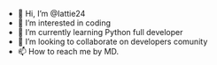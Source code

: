 - 👋 Hi, I’m @Iattie24
- 👀 I’m interested in coding 
- 🌱 I’m currently learning Python full developer 
- 💞️ I’m looking to collaborate on developers comunity
- 📫 How to reach me by MD. 

<!---
Iattie24/Iattie24 is a ✨ special ✨ repository because its `README.md` (this file) appears on your GitHub profile.
You can click the Preview link to take a look at your changes.
--->
